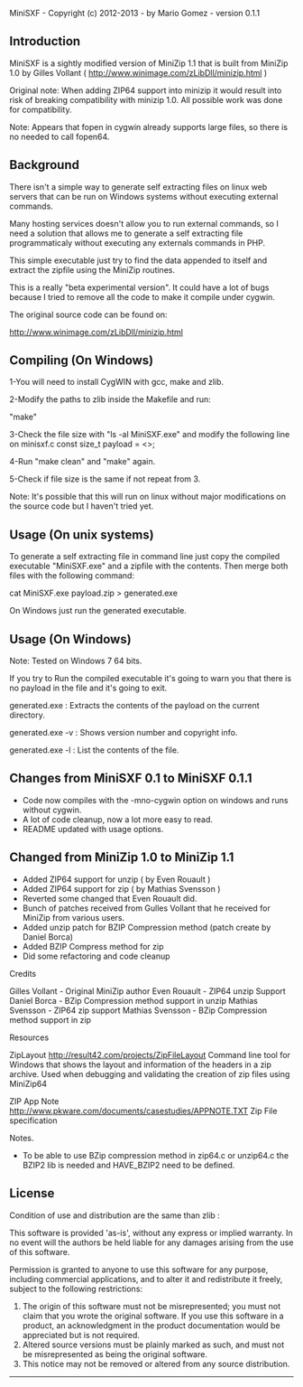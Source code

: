 MiniSXF - Copyright (c) 2012-2013 - by Mario Gomez - version 0.1.1

Introduction
---------------------
MiniSXF is a sightly modified version of MiniZip 1.1  that is built
from MiniZip 1.0 by Gilles Vollant ( http://www.winimage.com/zLibDll/minizip.html )

Original note: When adding ZIP64 support into minizip it would result
into risk of breaking compatibility with minizip 1.0.
All possible work was done for compatibility.

Note: Appears that fopen in cygwin already supports large files, so 
there is no needed to call fopen64.

Background
---------------------
There isn't a simple way to generate self extracting files on linux
web servers that can be run on Windows systems without executing external
commands.

Many hosting services doesn't allow you to run external commands, so I
need a solution that allows me to generate a self extracting file
programmaticaly without executing any externals commands in PHP.

This simple executable just try to find the data appended to itself and
extract the zipfile using the MiniZip routines.

This is a really "beta experimental version". It could have a lot of
bugs because I tried to remove all the code to make it compile under
cygwin.

The original source code can be found on:

http://www.winimage.com/zLibDll/minizip.html

Compiling (On Windows)
---------------------------------------

1-You will need to install CygWIN with gcc, make and zlib.

2-Modify the paths to zlib inside the Makefile and run:

  "make"

3-Check the file size with "ls -al MiniSXF.exe" and modify
the following line on minisxf.c
  const size_t payload = <<New file size here>>;

4-Run "make clean" and "make" again.

5-Check if file size is the same if not repeat from 3.

Note: It's possible that this will run on linux without
major modifications on the source code but I haven't tried
yet.

Usage (On unix systems)
---------------------------------------

To generate a self extracting file in command line just
copy the compiled executable "MiniSXF.exe" and a zipfile
with the contents. Then merge both files with the following command:

  cat MiniSXF.exe payload.zip > generated.exe

On Windows just run the generated executable.

Usage (On Windows)
---------------------------------------

Note: Tested on Windows 7 64 bits.

If you try to Run the compiled executable it's going to warn
you that there is no payload in the file and it's going to exit.

generated.exe : Extracts the contents of the payload on the current
directory.

generated.exe -v : Shows version number and copyright info.

generated.exe -l : List the contents of the file.

Changes from MiniSXF 0.1 to  MiniSXF 0.1.1
---------------------------------------

* Code now compiles with the -mno-cygwin option on windows and
 runs without cygwin.
* A lot of code cleanup, now a lot more easy to read.
* README updated with usage options.

Changed from MiniZip 1.0 to MiniZip 1.1
---------------------------------------
* Added ZIP64 support for unzip ( by Even Rouault )
* Added ZIP64 support for zip ( by Mathias Svensson )
* Reverted some changed that Even Rouault did.
* Bunch of patches received from Gulles Vollant that he received for MiniZip from various users.
* Added unzip patch for BZIP Compression method (patch create by Daniel Borca)
* Added BZIP Compress method for zip
* Did some refactoring and code cleanup


Credits

 Gilles Vollant    - Original MiniZip author
 Even Rouault      - ZIP64 unzip Support
 Daniel Borca      - BZip Compression method support in unzip
 Mathias Svensson  - ZIP64 zip support
 Mathias Svensson  - BZip Compression method support in zip

 Resources

 ZipLayout   http://result42.com/projects/ZipFileLayout
             Command line tool for Windows that shows the layout and information of the headers in a zip archive.
             Used when debugging and validating the creation of zip files using MiniZip64


 ZIP App Note  http://www.pkware.com/documents/casestudies/APPNOTE.TXT
               Zip File specification


Notes.
 * To be able to use BZip compression method in zip64.c or unzip64.c the BZIP2 lib is needed and HAVE_BZIP2 need to be defined.

License
----------------------------------------------------------
   Condition of use and distribution are the same than zlib :

  This software is provided 'as-is', without any express or implied
  warranty.  In no event will the authors be held liable for any damages
  arising from the use of this software.

  Permission is granted to anyone to use this software for any purpose,
  including commercial applications, and to alter it and redistribute it
  freely, subject to the following restrictions:

  1. The origin of this software must not be misrepresented; you must not
     claim that you wrote the original software. If you use this software
     in a product, an acknowledgment in the product documentation would be
     appreciated but is not required.
  2. Altered source versions must be plainly marked as such, and must not be
     misrepresented as being the original software.
  3. This notice may not be removed or altered from any source distribution.

----------------------------------------------------------

